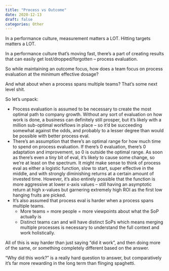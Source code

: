 ```yaml
---
title: "Process vs Outcome"
date: 2020-12-13
draft: false
categories: Other
---
```


In a performance culture, measurement matters a LOT. Hitting targets matters a LOT.

In a performance culture that’s moving fast, there’s a part of creating results that can easily get lost/dropped/forgotten – process evaluation.

So while maintaining an outcome focus, how does a team focus on process evaluation at the minimum effective dosage?

And what about when a process spans multiple teams? That’s some next level shit.

So let’s unpack:

* Process evaluation is assumed to be necessary to create the most optimal path to company growth. Without any sort of evaluation on how work is done, a business can definitely still prosper, but it’s likely with a million sub-optimal workflows in place – so it’d be succeeding somewhat against the odds, and probably to a lesser degree than would be possible with better process eval.
* There’s an assumption that there’s an optimal range for how much time to spend on process evaluation. If there’s 0 evaluation, there’s 0 adaptation and improvement, so 0 is outside the optimal range. As soon as there’s even a tiny bit of eval, it’s likely to cause some change, so we’re at least on the spectrum. It might make sense to think of process eval as either a logistic function, slow to start, super effective in the middle, and with strongly diminishing returns at a certain amount of invested time. However, it’s also entirely possible that the function is more aggressive at lower x-axis values – still having an asymptotic return at high x-values but garnering extremely high ROI as the first low hanging fruits are picked.
* It’s also assumed that process eval is harder when a process spans multiple teams.
    * More teams = more people = more viewpoints about what the SoP actually is
    * Distinct teams can and will have distinct SoPs which means merging multiple processes is necessary to understand the full context and work holistically.

All of this is way harder than just saying “did it work”, and then doing more of the same, or something completely different based on the answer.

“Why did this work?” is a really hard question to answer, but comparatively it’s far more rewarding in the long term than flinging spaghetti.

